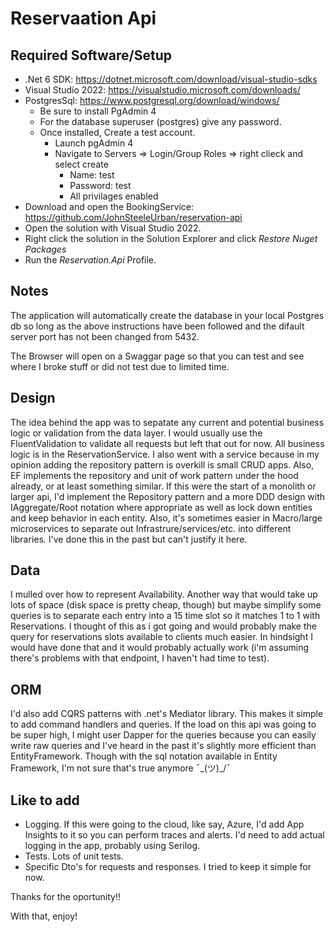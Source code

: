 # Reservaation Api

## Required Software/Setup

- .Net 6 SDK: https://dotnet.microsoft.com/download/visual-studio-sdks
- Visual Studio 2022: https://visualstudio.microsoft.com/downloads/
- PostgresSql:  https://www.postgresql.org/download/windows/
    - Be sure to install PgAdmin 4
    - For the database superuser (postgres) give any password.
    - Once installed, Create a test account.
        - Launch pgAdmin 4
        - Navigate to Servers => Login/Group Roles => right clieck and select create
            - Name: test
            - Password: test
            - All privilages enabled 
- Download and open the BookingService: https://github.com/JohnSteeleUrban/reservation-api
- Open the solution with Visual Studio 2022.
- Right click the solution in the Solution Explorer and click *Restore Nuget Packages*
- Run the *Reservation.Api* Profile.


## Notes
The application will automatically create the database in your local Postgres db so long as the above instructions have been followed and the difault server port has not been changed from 5432.

The Browser will open on a Swaggar page so that you can test and see where I broke stuff or did not test due to limited time.

Design
------
The idea behind the app was to sepatate any current and potential business logic or validation from the data layer.  I would usually use the FluentValidation to validate all requests but left that out for now. All business logic is in the ReservationService.  I also went with a service because in my opinion adding the repository pattern is overkill is small CRUD apps.  Also, EF implements the repository and unit of work pattern under the hood already, or at least something similar.  If this were the start of a monolith or larger api, I'd implement the Repository pattern and a more DDD design with IAggregate/Root notation where appropriate as well as lock down entities and keep behavior in each entity. 
Also, it's sometimes easier in Macro/large microservices to separate out Infrastrure/services/etc. into different libraries.  I've done this in the past but can't justify it here.

Data
----
I mulled over how to represent Availability.  Another way that would take up lots of space (disk space is pretty cheap, though) but maybe simplify some queries is to separate each entry into a 15 time slot so it matches 1 to 1 with Reservations.  I thought of this as i got going and would probably make the query for reservations slots available to clients much easier.  In hindsight I would have done that and it would probably actually work (i'm assuming there's problems with that endpoint, I haven't had time to test).

ORM
----
I'd also add CQRS patterns with .net's Mediator library.  This makes it simple to add command handlers and queries.  If the load on this api was going to be super high, I might user Dapper for the queries because you can easily write raw queries and I've heard in the past it's slightly more efficient than EntityFramework.  Though with the sql notation available in Entity Framework, I'm not sure that's true anymore ¯\_(ツ)_/¯

Like to add
---------
- Logging.  If this were going to the cloud, like say, Azure, I'd add App Insights to it so you can perform traces and alerts.  I'd need to add actual logging in the app, probably using Serilog.
- Tests.  Lots of unit tests.
- Specific Dto's for requests and responses.  I tried to keep it simple for now.

  
Thanks for the oportunity!!

With that, enjoy!

